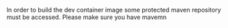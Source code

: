 In order to build the dev container image some protected maven repository must be accessed.
Please make sure you have mavemn